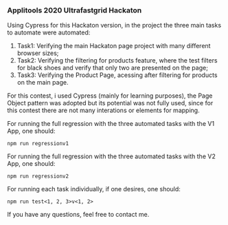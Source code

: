 ### Applitools 2020 Ultrafastgrid Hackaton

Using Cypress for this Hackaton version, in the project the three main tasks to automate were automated:
1. Task1: Verifying the main Hackaton page project with many different browser sizes;
2. Task2: Verifying the filtering for products feature, where the test filters for black shoes and verify that only two are presented on the page;
3. Task3: Verifying the Product Page, acessing after filtering for products on the main page.

For this contest, i used Cypress (mainly for learning purposes), the Page Object pattern was adopted but its potential was not fully used, since for this contest there are not many interations or elements for mapping.

For running the full regression with the three automated tasks with the V1 App, one should:

```
npm run regressionv1
```

For running the full regression with the three automated tasks with the V2 App, one should:

```
npm run regressionv2
```

For running each task individually, if one desires, one should:
```
npm run test<1, 2, 3>v<1, 2>
```

If you have any questions, feel free to contact me.
